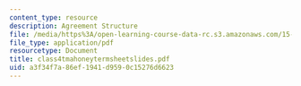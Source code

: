 ```yaml
---
content_type: resource
description: Agreement Structure
file: /media/https%3A/open-learning-course-data-rc.s3.amazonaws.com/15-649-the-law-of-mergers-and-acquisitions-spring-2003/a3f34f7a86ef1941d9590c15276d6623_class4tmahoneytermsheetslides.pdf
file_type: application/pdf
resourcetype: Document
title: class4tmahoneytermsheetslides.pdf
uid: a3f34f7a-86ef-1941-d959-0c15276d6623
---
```

